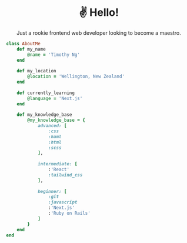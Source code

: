 <div align="center">
<h1>&#9996;&#65039; Hello&excl;</h1>

Just a rookie frontend web developer looking to become a maestro.

</div>

```ruby
class AboutMe
    def my_name
        @name = 'Timothy Ng'
    end
    
    def my_location
        @location = 'Wellington, New Zealand'
    end
    
    def currently_learning
        @language = 'Next.js'
    end
    
    def my_knowledge_base
        @my_knowledge_base = {
            advanced: [
                :css
                :haml
                :html
                :scss
            ],
            
            intermediate: [
                :'React'
                :tailwind_css
            ],
            
            beginner: [
                :git
                :javascript
                :'Next.js'
                :'Ruby on Rails'
            ]
        }
    end
end
```
